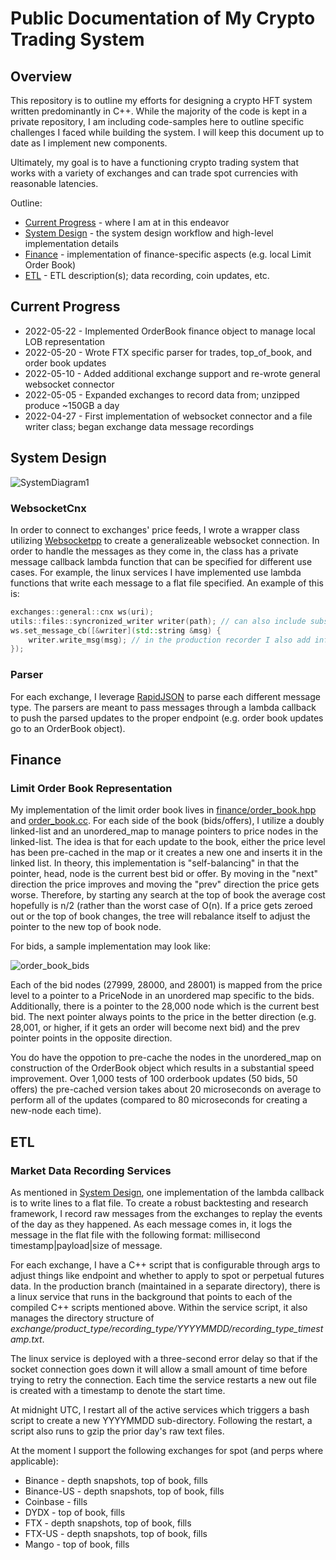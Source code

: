 # Public Documentation of My Crypto Trading System
## Overview
This repository is to outline my efforts for designing a crypto HFT system written predominantly in C++. While the majority of the code is kept in a private repository, I am including code-samples here to outline specific challenges I faced while building the system. I will keep this document up to date as I implement new components.

Ultimately, my goal is to have a functioning crypto trading system that works with a variety of exchanges and can trade spot currencies with reasonable latencies.

Outline:
* [Current Progress](#current-progress) - where I am at in this endeavor
* [System Design](#system-design) - the system design workflow and high-level implementation details
* [Finance](#finance) - implementation of finance-specific aspects (e.g. local Limit Order Book)
* [ETL](#etl) - ETL description(s); data recording, coin updates, etc.

## Current Progress
* 2022-05-22 - Implemented OrderBook finance object to manage local LOB representation 
* 2022-05-20 - Wrote FTX specific parser for trades, top\_of\_book, and order book updates
* 2022-05-10 - Added additional exchange support and re-wrote general websocket connector
* 2022-05-05 - Expanded exchanges to record data from; unzipped produce ~150GB a day
* 2022-04-27 - First implementation of websocket connector and a file writer class; began exchange data message recordings

## System Design
![SystemDiagram1](https://user-images.githubusercontent.com/61852120/166719907-06c56249-222e-4eda-9e9e-b58a29e668eb.PNG)

### WebsocketCnx
In order to connect to exchanges' price feeds, I wrote a wrapper class utilizing [Websocketpp](https://github.com/zaphoyd/websocketpp) to create a generalizeable websocket connection. In order to handle the messages as they come in, the class has a private message callback lambda function that can be specified for different use cases. For example, the linux services I have implemented use lambda functions that write each message to a flat file specified. An example of this is:
```C++
exchanges::general::cnx ws(uri);
utils::files::syncronized_writer writer(path); // can also include subsciption messages in alternate constructor to subscribe to specific channels
ws.set_message_cb([&writer](std::string &msg) {
    writer.write_msg(msg); // in the production recorder I also add information regarding when I received the message separated by a '|'
});
```

### Parser
For each exchange, I leverage [RapidJSON](https://github.com/Tencent/rapidjson) to parse each different message type. The parsers are meant to pass messages through a lambda callback to push the parsed updates to the proper endpoint (e.g. order book updates go to an OrderBook object). 


## Finance
### Limit Order Book Representation
My implementation of the limit order book lives in [finance/order\_book.hpp](finance/order_book.hpp) and [order\_book.cc](finance/order_book.cc). For each side of the book (bids/offers), I utilize a doubly linked-list and an unordered_map to manage pointers to price nodes in the linked-list. The idea is that for each update to the book, either the price level has been pre-cached in the map or it creates a new one and inserts it in the linked list. 
In theory, this implementation is "self-balancing" in that the pointer, head, node is the current best bid or offer. By moving in the "next" direction the price improves and moving the "prev" direction the price gets worse. Therefore, by starting any search at the top of book the average cost hopefully is n/2 (rather than the worst case of O(n). 
If a price gets zeroed out or the top of book changes, the tree will rebalance itself to adjust the pointer to the new top of book node.

For bids, a sample implementation may look like:

![order_book_bids](https://user-images.githubusercontent.com/61852120/169717978-a4364769-73c5-4e28-b769-ad7242e67318.PNG)

Each of the bid nodes (27999, 28000, and 28001) is mapped from the price level to a pointer to a PriceNode in an unordered map specific to the bids. Additionally, there is a pointer to the 28,000 node which is the current best bid. The next pointer always points to the price in the better direction (e.g. 28,001, or higher, if it gets an order will become next bid) and the prev pointer points in the opposite direction.

You do have the oppotion to pre-cache the nodes in the unordered_map on construction of the OrderBook object which results in a substantial speed improvement. Over 1,000 tests of 100 orderbook updates (50 bids, 50 offers) the pre-cached version takes about 20 microseconds on average to perform all of the updates (compared to 80 microseconds for creating a new-node each time).


## ETL
### Market Data Recording Services
As mentioned in [System Design](#system-design), one implementation of the lambda callback is to write lines to a flat file. To create a robust backtesting and research framework, I record raw messages from the exchanges to replay the events of the day as they happened. As each message comes in, it logs the message in the flat file with the following format: millisecond timestamp|payload|size of message. 

For each exchange, I have a C++ script that is configurable through args to adjust things like endpoint and whether to apply to spot or perpetual futures data. In the production branch (maintained in a separate directory), there is a linux service that runs in the background that points to each of the compiled C++ scripts mentioned above. Within the service script, it also manages the directory structure of *exchange/product_type/recording_type/YYYYMMDD/recording_type_timestamp.txt*. 

The linux service is deployed with a three-second error delay so that if the socket connection goes down it will allow a small amount of time before trying to retry the connection. Each time the service restarts a new out file is created with a timestamp to denote the start time.

At midnight UTC, I restart all of the active services which triggers a bash script to create a new YYYYMMDD sub-directory. Following the restart, a script also runs to gzip the prior day's raw text files.

At the moment I support the following exchanges for spot (and perps where applicable):
* Binance - depth snapshots, top of book, fills
* Binance-US - depth snapshots, top of book, fills
* Coinbase - fills
* DYDX - top of book, fills
* FTX - depth snapshots, top of book, fills
* FTX-US - depth snapshots, top of book, fills
* Mango - top of book, fills

